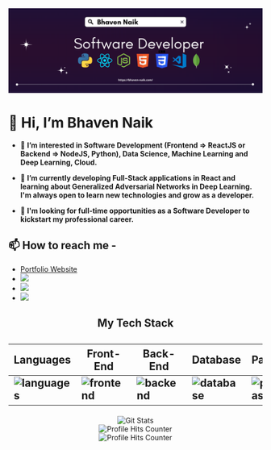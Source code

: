 <img src="https://github.com/bhaven123/bhaven123/blob/main/Software.png" alt="header" />

# 👋 Hi, I’m Bhaven Naik

- 👀 **I’m interested in Software Development (Frontend => ReactJS or Backend => NodeJS, Python), Data Science, Machine Learning and Deep Learning, Cloud.**

- 🌱 **I’m currently developing Full-Stack applications in React and learning about Generalized Adversarial Networks in Deep Learning. I'm always open to learn new technologies and grow as a developer.**

- 💞️ **I'm looking for full-time opportunities as a Software Developer to kickstart my professional career.**

## 📫 How to reach me - 
<ul>
  <li>
   <a href="https://bhaven-naik.com/">
    Portfolio Website
  </a>
  </li>
  <li> 
    <a href="mailto:naikbhaven11@gmail.com">
    <img src="https://img.shields.io/badge/Gmail-D14836?style=for-the-badge&logo=gmail&logoColor=white" />
  </a>
  </li>
  <li>
   <a href="https://www.linkedin.com/in/bhaven-naik">
     <img src="https://img.shields.io/badge/LinkedIn-0077B5?style=for-the-badge&logo=linkedin&logoColor=white" />
  </a>
  </li>
  <li>
   <a href="https://twitter.com/bhavennaik">
     <img src="https://img.shields.io/badge/Twitter-1DA1F2?style=for-the-badge&logo=twitter&logoColor=white" />
  </a>
  </li>
</ul>

<div align="center">
  <h2>My Tech Stack<h2>
  <table width="100%">
  <thead>
    <th>Languages</th>
    <th>Front-End</th>
    <th>Back-End</th>
    <th>Database</th>
    <th>PaaS</th>
  </thead>
  <tbody>
    <tr>
      <td><img src="https://skillicons.dev/icons?i=python,c" alt="languages" /></td>
      <td><img src="https://skillicons.dev/icons?i=html,css,react" alt="frontend" /></td>
      <td><img src="https://skillicons.dev/icons?i=js,nodejs,python" alt="backend" /></td>
      <td><img src="https://skillicons.dev/icons?i=mongodb,mysql" alt="database" /></td>
      <td><img src="https://skillicons.dev/icons?i=aws" alt="paas" /></td>
    </tr>
  </tbody>
</table>
</div>
    
<div align="center">
  <img src="https://github-readme-stats.vercel.app/api?username=bhaven123&show_icons=true&theme=dracula" alt="Git Stats"/>
</div>
    
<div align="center">
  <img src="https://github-readme-streak-stats.herokuapp.com/?user=bhaven123" alt="Profile Hits Counter"/>
</div>
    
 <div align="center">
  <img src="https://hits.seeyoufarm.com/api/count/incr/badge.svg?url=https%3A%2F%2Fgithub.com%2Fbhaven1231212%2Fhit-counter" alt="Profile Hits Counter"/>
</div>
   
<!---
bhaven123/bhaven123 is a ✨ special ✨ repository because its `README.md` (this file) appears on your GitHub profile.
You can click the Preview link to take a look at your changes.
--->
